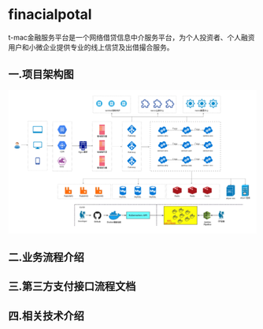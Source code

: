 # finacialpotal
t-mac金融服务平台是一个网络借贷信息中介服务平台，为个人投资者、个人融资用户和小微企业提供专业的线上信贷及出借撮合服务。  
## 一.项目架构图  
![image](https://github.com/f117-sercet/finacialpotal/blob/main/img/jiagou.png)  
## 二.业务流程介绍  
## 三.第三方支付接口流程文档
## 四.相关技术介绍
